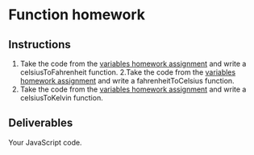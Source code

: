 # Function homework

## Instructions

1. Take the code from the [variables homework assignment](https://github.com/dopeboy/Scripted-Curriculum/tree/master/units/4-javascript/lessons/1-variable/homework) and write a celsiusToFahrenheit function.
2.Take the code from the [variables homework assignment](https://github.com/dopeboy/Scripted-Curriculum/tree/master/units/4-javascript/lessons/1-variable/homework) and write a  fahrenheitToCelsius function.
3. Take the code from the [variables homework assignment](https://github.com/dopeboy/Scripted-Curriculum/tree/master/units/4-javascript/lessons/1-variable/homework) and write a celsiusToKelvin function.


## Deliverables

Your JavaScript code.
